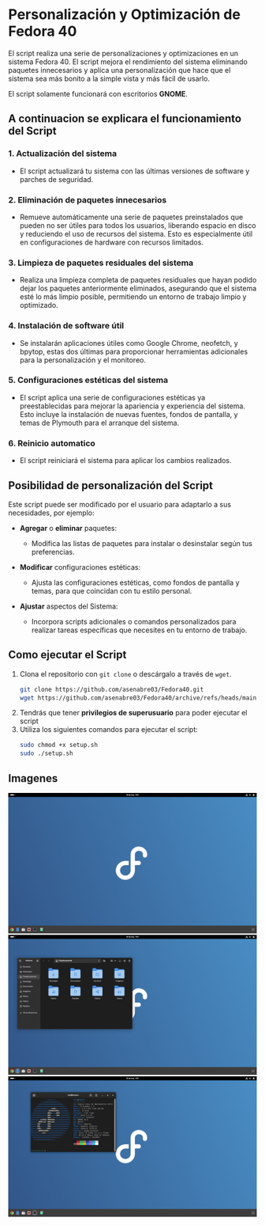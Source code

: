 # **Personalización y Optimización de Fedora 40**
El script realiza una serie de personalizaciones y optimizaciones en un sistema Fedora 40. El script mejora el rendimiento del sistema eliminando paquetes innecesarios y aplica una personalización que hace que el sistema sea más bonito a la simple vista y más fácil de usarlo.

El script solamente funcionará con escritorios **GNOME**.

## **A continuacion se explicara el funcionamiento del Script**
### 1. Actualización del sistema
- El script actualizará tu sistema con las últimas versiones de software y parches de seguridad.

### 2. Eliminación de paquetes innecesarios
- Remueve automáticamente una serie de paquetes preinstalados que pueden no ser útiles para todos los usuarios, liberando espacio en disco y reduciendo el uso de recursos del sistema. Esto es especialmente útil en configuraciones de hardware con recursos limitados.

### 3. Limpieza de paquetes residuales del sistema
- Realiza una limpieza completa de paquetes residuales que hayan podido dejar los paquetes anteriormente eliminados, asegurando que el sistema esté lo más limpio posible, permitiendo un entorno de trabajo limpio y optimizado.

### 4. Instalación de software útil
- Se instalarán aplicaciones útiles como Google Chrome, neofetch, y bpytop, estas dos últimas para proporcionar herramientas adicionales para la personalización y el monitoreo.

### 5. Configuraciones estéticas del sistema
- El script aplica una serie de configuraciones estéticas ya preestablecidas para mejorar la apariencia y experiencia del sistema. Esto incluye la instalación de nuevas fuentes, fondos de pantalla, y temas de Plymouth para el arranque del sistema.

### 6. Reinicio automatico
- El script reiniciará el sistema para aplicar los cambios realizados.

## **Posibilidad de personalización del Script**
Este script puede ser modificado por el usuario para adaptarlo a sus necesidades, por ejemplo:

- **Agregar** o **eliminar** paquetes:
    - Modifica las listas de paquetes para instalar o desinstalar según tus preferencias.

- **Modificar** configuraciones estéticas:
    - Ajusta las configuraciones estéticas, como fondos de pantalla y temas, para que coincidan con tu estilo personal.

- **Ajustar** aspectos del Sistema:
    - Incorpora scripts adicionales o comandos personalizados para realizar tareas específicas que necesites en tu entorno de trabajo.

## **Como ejecutar el Script**
1. Clona el repositorio con `git clone` o descárgalo a través de `wget`.
    ```sh
    git clone https://github.com/asenabre03/Fedora40.git
    wget https://github.com/asenabre03/Fedora40/archive/refs/heads/main.zip
    ```
2. Tendrás que tener **privilegios de superusuario** para poder ejecutar el script
3. Utiliza los siguientes comandos para ejecutar el script:
    ```sh
    sudo chmod +x setup.sh
    sudo ./setup.sh
    ```

## **Imagenes**
<img src="./Comparison/Custom/Desktop.png">

<img src="./Comparison/Custom/Nautilus.png">

<img src="./Comparison/Custom/Terminal.png">
